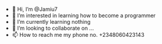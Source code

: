- 👋 Hi, I’m @Jamiu7
- 👀 I’m interested in learning how to become a programmer
- 🌱 I’m currently learning nothing
- 💞️ I’m looking to collaborate on ...
- 📫 How to reach me my phone no. +2348060423143

<!---
Jamiu7/Jamiu7 is a ✨ special ✨ repository because its `README.md` (this file) appears on your GitHub profile.
You can click the Preview link to take a look at your changes.
--->
